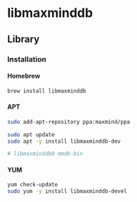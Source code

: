 # libmaxminddb

## Library

### Installation

#### Homebrew

```sh
brew install libmaxminddb
```

#### APT

```sh
sudo add-apt-repository ppa:maxmind/ppa

sudo apt update
sudo apt -y install libmaxminddb-dev

# libmaxminddb0 mmdb-bin
```

#### YUM

```sh
yum check-update
sudo yum -y install libmaxminddb-devel
```
